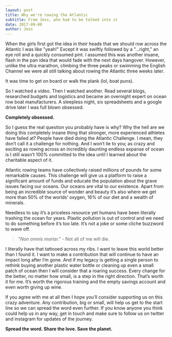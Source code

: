 ```yaml
---
layout: post
title: Why we're rowing the Atlantic
subtitle: From Jess, who had to be talked into it
date: 2017-09-08
author: Jess
---
```

When the girls first got the idea in their heads that we should row across the Atlantic I was like "yeah!" Except it was swiftly followed by a "...right," an eye roll and a quickly consumed pint. I assumed this was another insane, flash in the pan idea that would fade with the next days hangover. However, unlike the ultra marathon, climbing the three peaks or swimming the English Channel we were all still talking about rowing the Atlantic three weeks later.

It was time to get on board or walk the plank (lol, boat puns).

So I watched a video. Then I watched another. Read several blogs, researched budgets and logistics and became an overnight expert on ocean row boat manufacturers. A sleepless night, six spreadsheets and a google drive later I was full blown obsessed.

__Completely obsessed.__

So I guess the real question you probably have is why? Why the hell are we doing this completely insane thing that stronger, more experienced athletes have failed at? People have died doing the Atlantic Challenge. I mean, they don’t call it a challenge for nothing. And I won’t lie to you; as crazy and exciting as rowing across an incredibly daunting endless expanse of ocean is I still wasn’t 100% committed to the idea until I learned about the charitable aspect of it.

Atlantic rowing teams have collectively raised millions of pounds for some remarkable causes. This challenge will give us a platform to raise a significant amount of funds and educate the population about the grave issues facing our oceans. Our oceans are vital to our existence. Apart from being an incredible source of wonder and beauty it’s also where we get more than 50% of the worlds’ oxygen, 16% of our diet and a wealth of minerals.

Needless to say it’s a priceless resource yet humans have been literally trashing the ocean for years. Plastic pollution is out of control and we need to do something before it’s too late. It’s not a joke or some cliche buzzword to wave off.


> _"Non omnis moriar."_  - Not all of me will die.

I literally have that tattooed across my ribs. I want to leave this world better than I found it. I want to make a contribution that will continue to have an impact long after I’m gone. And if my legacy is getting a single person to rethink buying another plastic water bottle or cleaning up even a small patch of ocean then I will consider that a roaring success. Every change for the better, no matter how small, is a step in the right direction. That’s worth it for me. It’s worth the rigorous training and the empty savings account and even worth giving up wine.

If you agree with me at all then I hope you’ll consider supporting us on this crazy adventure. Any contribution, big or small, will help us get to the start line so we can spread the word even further. If you know anyone you think could help us in any way, get in touch and make sure to follow us on twitter and instagram for updates of the journey.

__Spread the word. Share the love. Save the planet.__
